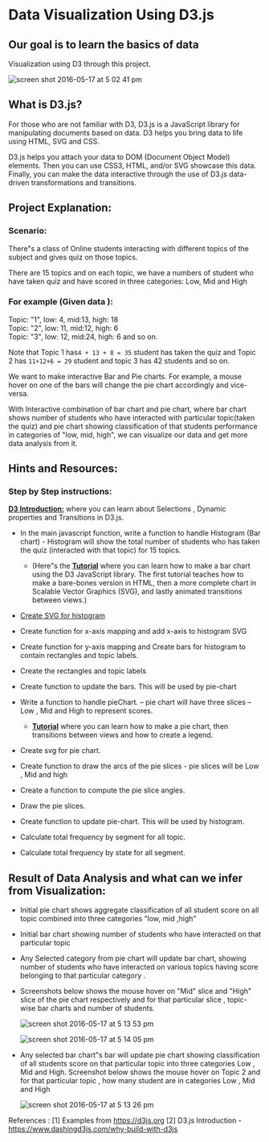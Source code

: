 # Data Visualization Using D3.js

## Our goal is to learn the basics of data

Visualization using D3 through this project.

![screen shot 2016-05-17 at 5 02 41 pm](https://cloud.githubusercontent.com/assets/8707780/15343407/4622fe20-1c51-11e6-9892-24e8a394b549.png)

## What is D3.js?

For those who are not familiar with D3, D3.js is a JavaScript library for manipulating documents based on data. D3 helps you bring data to life using HTML, SVG and CSS.

D3.js helps you attach your data to DOM (Document Object Model) elements. Then you can use CSS3, HTML, and/or SVG showcase this data. Finally, you can make the data interactive through the use of D3.js data-driven transformations and transitions.

## Project Explanation:

### Scenario:

There"s a class of Online students interacting with different topics of the subject and gives quiz on those topics.

There are 15 topics and on each topic, we have a numbers of student who have taken quiz and have scored in three categories: Low, Mid and High

### For example (Given data ):

Topic: "1", low: 4, mid:13, high: 18<br>
Topic: "2", low: 11, mid:12, high: 6<br>
Topic: "3", low: 12, mid:24, high: 6 and so on.

Note that Topic 1 has`4 + 13 + 8 = 35` student has taken the quiz and Topic 2 has `11+12+6 = 29` student and topic 3 has 42 students and so on.

We want to make interactive Bar and Pie charts. For example, a mouse hover on one of the bars will change the pie chart accordingly and vice-versa.

With Interactive combination of bar chart and pie chart, where bar chart shows number of students who have interacted with particular topic(taken the quiz) and pie chart showing classification of that students performance in categories of "low, mid, high", we can visualize our data and get more data analysis from it.

## Hints and Resources:

### Step by Step instructions:

[**D3 Introduction:**](https://d3js.org) where you can learn about Selections , Dynamic properties and Transitions in D3.js.

- In the main javascript function, write a function to handle Histogram (Bar chart) - Histogram will show the total number of students who has taken the quiz (interacted with that topic) for 15 topics.
  - (Here"s the [**Tutorial**](https://bost.ocks.org/mike/bar/) where you can learn how to make a bar chart using the D3 JavaScript library. The first tutorial teaches how to make a bare-bones version in HTML, then a more complete chart in Scalable Vector Graphics (SVG), and lastly animated transitions between views.)

- [Create SVG for histogram](http://codepen.io/SundeepB/pen/CxveH)

- Create function for x-axis mapping and add x-axis to histogram SVG

- Create function for y-axis mapping and Create bars for histogram to contain rectangles and topic labels.

- Create the rectangles and topic labels

- Create function to update the bars. This will be used by pie-chart

- Write a function to handle pieChart. – pie chart will have three slices – Low , Mid and High to represent scores.
  - [**Tutorial**](http://zeroviscosity.com/d3-js-step-by-step/step-1-a-basic-pie-chart) where you can learn how to make a pie chart, then transitions between views and how to create a legend.

- Create svg for pie chart.

- Create function to draw the arcs of the pie slices - pie slices will be Low , Mid and high

- Create a function to compute the pie slice angles.

- Draw the pie slices.

- Create function to update pie-chart. This will be used by histogram.

- Calculate total frequency by segment for all topic.

- Calculate total frequency by state for all segment.

## Result of Data Analysis and what can we infer from Visualization:

- Initial pie chart shows aggregate classification of all student score on all topic combined into three categories "low, mid ,high"

- Initial bar chart showing number of students who have interacted on that particular topic

- Any Selected category from pie chart will update bar chart, showing number of students who have interacted on various topics having score belonging to that particular category .

- Screenshots below shows the mouse hover on "Mid" slice and "High" slice of the pie chart respectively and for that particular slice , topic-wise bar charts and number of students.

  ![screen shot 2016-05-17 at 5 13 53 pm](https://cloud.githubusercontent.com/assets/8707780/15343597/ecb77c60-1c52-11e6-85ef-8affa8fc37ce.png)

  ![screen shot 2016-05-17 at 5 14 05 pm](https://cloud.githubusercontent.com/assets/8707780/15343605/f0e2f436-1c52-11e6-890d-d1300a943b4f.png)

- Any selected bar chart"s bar will update pie chart showing classification of all students score on that particular topic into three categories Low , Mid and High. Screenshot below shows the mouse hover on Topic 2 and for that particular topic , how many student are in categories Low , Mid and High

  ![screen shot 2016-05-17 at 5 13 26 pm](https://cloud.githubusercontent.com/assets/8707780/15343594/e666f16a-1c52-11e6-814f-6adac8345ddf.png)

References : [1] Examples from <https://d3js.org> [2] D3.js Introduction - <https://www.dashingd3js.com/why-build-with-d3js>

